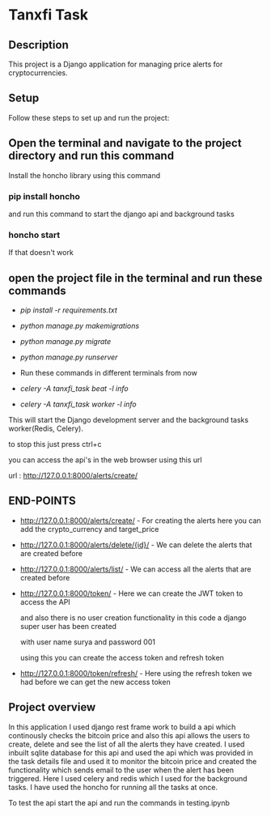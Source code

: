 # Tanxfi Task

## Description
This project is a Django application for managing price alerts for cryptocurrencies.

## Setup
Follow these steps to set up and run the project:

## Open the terminal and navigate to the project directory and run this command

Install the honcho library using this command


### **pip install honcho**


and run this command to start the django api and background tasks

### **honcho start**

If that doesn't work


## open the project file in the terminal and run these commands



- *pip install -r requirements.txt*

- *python manage.py makemigrations*

- *python manage.py migrate*

- *python manage.py runserver*

- Run these commands in different terminals from now

- *celery -A tanxfi_task beat -l info*

- *celery -A tanxfi_task worker -l info*




This will start the Django development server and the background tasks worker(Redis, Celery).

to stop this just press ctrl+c

you can access the api's in the web browser using this url

url : http://127.0.0.1:8000/alerts/create/




## END-POINTS

- http://127.0.0.1:8000/alerts/create/ - For creating the alerts here you can add the crypto_currency and target_price

- http://127.0.0.1:8000/alerts/delete/{id}/ - We can delete the alerts that are created before

- http://127.0.0.1:8000/alerts/list/ - We can access all the alerts that are created before

- http://127.0.0.1:8000/token/ - Here we can create the JWT token to access the API

  and also there is no user creation functionality in this code a django super user has been created 

  with user name surya and password 001

  using this you can create the access token and refresh token

- http://127.0.0.1:8000/token/refresh/ - Here using the refresh token we had before we can get the new access token





## Project overview

In this application I used django rest frame work to build a api which continously checks the bitcoin price and also this api allows the users to create, delete and see the list of all the alerts they have created. I used inbuilt sqlite database for this api and used the api which was provided in the task details file and used it to monitor the bitcoin price and created the functionality which sends email to the user when the alert has been triggered. Here I used celery and redis which I used for the background tasks. I have used the honcho for running all the tasks at once.

To test the api start the api and run the commands in testing.ipynb